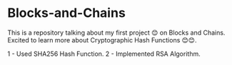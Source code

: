 # Blocks-and-Chains
This is a repository talking about my first project 😊 on Blocks and Chains.
Excited to learn more about Cryptographic Hash Functions 😊😊.

1 - Used SHA256 Hash Function.
2 - Implemented RSA Algorithm.
